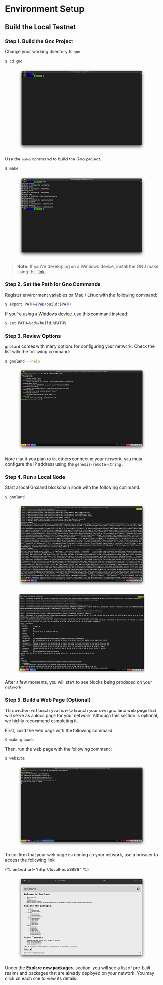 # Environment Setup

## Build the Local Testnet

### Step 1. Build the Gno Project

Change your working directory to `gno`.

```bash
$ cd gno
```

<figure><img src="../../.gitbook/assets/2-4.png" alt=""><figcaption></figcaption></figure>

Use the `make` command to build the Gno project.

```bash
$ make
```

<figure><img src="../../.gitbook/assets/2-5.png" alt=""><figcaption></figcaption></figure>

> **Note:** If you're developing on a Windows device, install the GNU make using this [link](https://gnuwin32.sourceforge.net/packages/make.htm).

### Step 2. Set the Path for Gno Commands

Register environment variables on Mac / Linux with the following command:

```bash
$ export PATH=$PWD/build:$PATH
```

If you're using a Windows device, use this command instead:

```bash
$ set PATH=%cd%/build;%PATH%
```

### Step 3. Review Options

`gnoland` comes with many options for configuring your network. Check the list with the following command:

```bash
$ gnoland --help
```

<figure><img src="../../.gitbook/assets/04_help_gnoland.png" alt=""><figcaption></figcaption></figure>

Note that if you plan to let others connect to your network, you must configure the IP address using the `genesis-remote-string.`

### Step 4. Run a Local Node

Start a local Gnoland blockchain node with the following command:

```bash
$ gnoland
```

<figure><img src="../../.gitbook/assets/05_run_gnoland.png" alt=""><figcaption></figcaption></figure>

<figure><img src="../../.gitbook/assets/06_follow_gnoland.png" alt=""><figcaption></figcaption></figure>

After a few moments, you will start to see blocks being produced on your network.

### Step 5. Build a Web Page (Optional)

This section will teach you how to launch your own gno.land web page that will serve as a docs page for your network. Although this section is optional, we highly recommend completing it.

First, build the web page with the following command:

```
$ make gnoweb
```

Then, run the web page with the following command:

```
$ website
```

<figure><img src="../../.gitbook/assets/07_build_run_gnoweb.png" alt=""><figcaption></figcaption></figure>

To confirm that your web page is running on your network, use a browser to access the following link:

{% embed url="http://localhost:8888" %}

<figure><img src="../../.gitbook/assets/08_webpage.png" alt=""><figcaption></figcaption></figure>

Under the **Explore new packages.** section, you will see a list of pre-built realms and packages that are already deployed on your network. You may click on each one to view its details.
